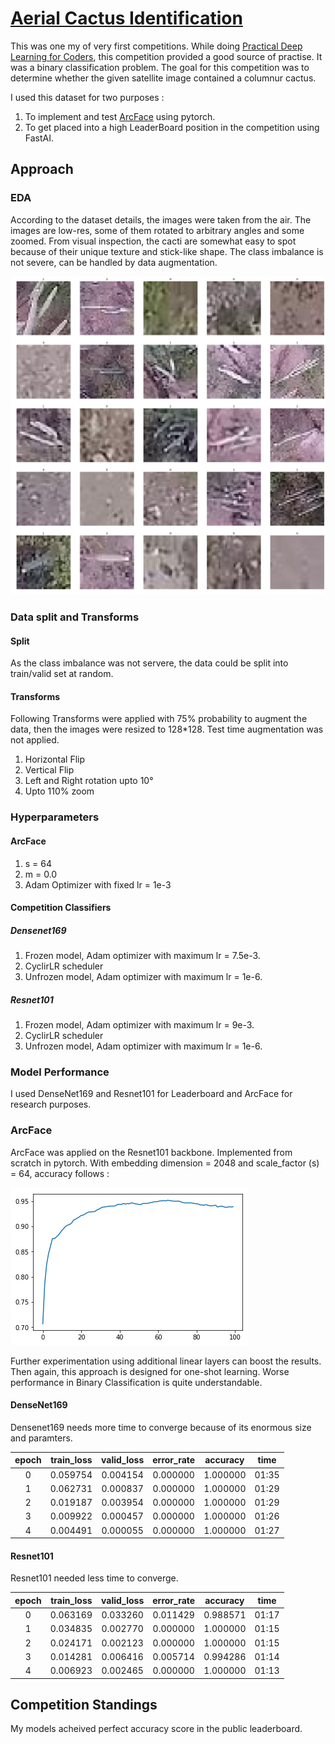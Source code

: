 # [Aerial Cactus Identification](https://www.kaggle.com/c/aerial-cactus-identification)

This was one my of very first competitions. While doing [Practical Deep Learning for Coders](https://course.fast.ai/), this competition provided a good source of practise. It was a binary classification problem. The goal for this competition was to determine whether the given satellite image contained a columnur cactus. 

I used this dataset for two purposes :

1. To implement and test [ArcFace](https://arxiv.org/pdf/1801.07698.pdf) using pytorch.
2. To get placed into a high LeaderBoard position in the competition using FastAI.

## Approach

### EDA 
According to the dataset details, the images were taken from the air. The images are low-res, some of them rotated to arbitrary angles and some zoomed. From visual inspection, the cacti are somewhat easy to spot because of their unique texture and stick-like shape. The class imbalance is not severe, can be handled by data augmentation.

![image](https://github.com/abyaadrafid/Aerial-Cactus-Identification/blob/master/img/data_print.png)

### Data split and Transforms
#### Split 
As the class imbalance was not servere, the data could be split into train/valid set at random.
#### Transforms 
Following Transforms were applied with 75% probability to augment the data, then the images were resized to 128*128. Test time augmentation was not applied.  

1. Horizontal Flip
2. Vertical Flip
3. Left and Right rotation upto 10°
4. Upto 110% zoom

### Hyperparameters
#### ArcFace

1. s = 64
2. m = 0.0
3. Adam Optimizer with fixed lr = 1e-3

#### Competition Classifiers 
##### Densenet169
1. Frozen model, Adam optimizer with maximum lr = 7.5e-3.
2. CyclirLR scheduler
3. Unfrozen model, Adam optimizer with maximum lr = 1e-6.

##### Resnet101
1. Frozen model, Adam optimizer with maximum lr = 9e-3.
2. CyclirLR scheduler
3. Unfrozen model, Adam optimizer with maximum lr = 1e-6.

### Model Performance
I used DenseNet169 and Resnet101 for Leaderboard and ArcFace for research purposes.

### ArcFace
ArcFace was applied on the Resnet101 backbone. Implemented from scratch in pytorch. With embedding dimension = 2048 and scale_factor (s) = 64, accuracy follows :


![image](https://github.com/abyaadrafid/Aerial-Cactus-Identification/blob/master/img/arcface.png)

Further experimentation using additional linear layers can boost the results. Then again, this approach is designed for one-shot learning. Worse performance in Binary Classification is quite understandable.
#### DenseNet169
Densenet169 needs more time to converge because of its enormous size and paramters. 

| epoch 	| train_loss 	| valid_loss 	| error_rate 	| accuracy 	|  time 	|
|:-----:	|:----------:	|:----------:	|:----------:	|:--------:	|:-----:	|
|   0   	|  0.059754  	|  0.004154  	|  0.000000  	| 1.000000 	| 01:35 	|
|   1   	|  0.062731  	|  0.000837  	|  0.000000  	| 1.000000 	| 01:29 	|
|   2   	|  0.019187  	|  0.003954  	|  0.000000  	| 1.000000 	| 01:29 	|
|   3   	|  0.009922  	|  0.000457  	|  0.000000  	| 1.000000 	| 01:26 	|
|   4   	|  0.004491  	|  0.000055  	|  0.000000  	| 1.000000 	| 01:27 	|
#### Resnet101
Resnet101 needed less time to converge. 

| epoch 	| train_loss 	| valid_loss 	| error_rate 	| accuracy 	|  time 	|
|:-----:	|:----------:	|:----------:	|:--------:	|:----------:	|:--------:	|
|   0   	|  0.063169  	|  0.033260  	|  0.011429  	| 0.988571 	| 01:17 	|
|   1   	|  0.034835  	|  0.002770  	|  0.000000  	| 1.000000 	| 01:15 	|
|   2   	|  0.024171  	|  0.002123  	|  0.000000  	| 1.000000 	| 01:15 	|
|   3   	|  0.014281  	|  0.006416  	|  0.005714  	| 0.994286 	| 01:14 	|
|   4   	|  0.006923  	|  0.002465  	|  0.000000  	| 1.000000 	| 01:13 	|

## Competition Standings

My models acheived perfect accuracy score in the public leaderboard.